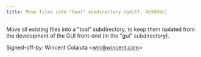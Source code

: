 ```yaml
---
title: Move files into "tool" subdirectory (gdiff, 4b5689c)
---
```


Move all existing files into a "tool" subdirectory, to keep them isolated from the development of the GUI front-end (in the "gui" subdirectory).

Signed-off-by: Wincent Colaiuta &lt;win@wincent.com&gt;
